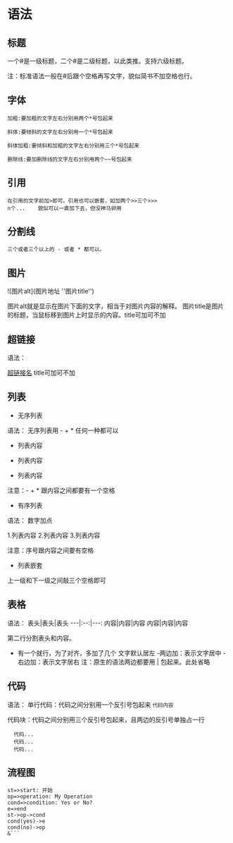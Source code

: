 # 语法

## 标题

一个#是一级标题，二个#是二级标题，以此类推。支持六级标题。

注：标准语法一般在#后跟个空格再写文字，貌似简书不加空格也行。

## 字体

    加粗:要加粗的文字左右分别用两个*号包起来

    斜体:要倾斜的文字左右分别用一个*号包起来

    斜体加粗:要倾斜和加粗的文字左右分别用三个*号包起来

    删除线:要加删除线的文字左右分别用两个~~号包起来

## 引用

    在引用的文字前加>即可。引用也可以嵌套，如加两个>>三个>>>
    n个...    貌似可以一直加下去，但没神马卵用

## 分割线

    三个或者三个以上的 - 或者 * 都可以。

## 图片

![图片alt](图片地址 ''图片title'')

图片alt就是显示在图片下面的文字，相当于对图片内容的解释。
图片title是图片的标题，当鼠标移到图片上时显示的内容。title可加可不加

## 超链接

语法：

[超链接名](超链接地址 "超链接title")
title可加可不加

## 列表

* 无序列表

语法：
无序列表用 - + * 任何一种都可以

- 列表内容
+ 列表内容
* 列表内容

注意：- + * 跟内容之间都要有一个空格

* 有序列表

语法：
数字加点

1.列表内容
2.列表内容
3.列表内容

注意：序号跟内容之间要有空格


* 列表嵌套

上一级和下一级之间敲三个空格即可

## 表格

语法：
表头|表头|表头
---|:--:|---:
内容|内容|内容
内容|内容|内容

第二行分割表头和内容。
- 有一个就行，为了对齐，多加了几个
文字默认居左
-两边加：表示文字居中
-右边加：表示文字居右
注：原生的语法两边都要用 | 包起来。此处省略

## 代码

语法：
单行代码：代码之间分别用一个反引号包起来
    `代码内容`

代码块：代码之间分别用三个反引号包起来，且两边的反引号单独占一行
```
  代码...
  代码...
  代码...
```

## 流程图

```flow
st=>start: 开始
op=>operation: My Operation
cond=>condition: Yes or No?
e=>end
st->op->cond
cond(yes)->e
cond(no)->op
&```
